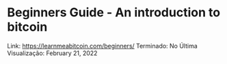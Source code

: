 # Beginners Guide - An introduction to bitcoin

Link: https://learnmeabitcoin.com/beginners/
Terminado: No
Última Visualização: February 21, 2022